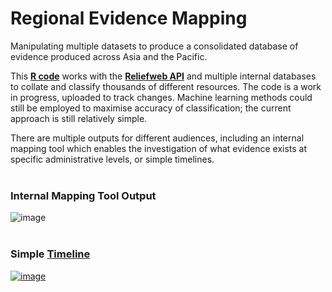 # Regional Evidence Mapping
Manipulating multiple datasets to produce a consolidated database of evidence produced across Asia and the Pacific. 
 
This **[R code](https://github.com/ctedja/regional_evidence_database/blob/main/Evidence_Backend.R)** works with the **[Reliefweb API](https://apidoc.rwlabs.org/)** and multiple internal databases to collate and classify thousands of different resources. The code is a work in progress, uploaded to track changes. Machine learning methods could still be employed to maximise accuracy of classification; the current approach is still relatively simple.

There are multiple outputs for different audiences, including an internal mapping tool which enables the investigation of what evidence exists at specific administrative levels, or simple timelines.
<br><br>

### Internal Mapping Tool Output
![image](https://github.com/ctedja/regional_evidence_database/blob/main/evidence_map_still.png)
<br><br>

### Simple [Timeline](https://analytics.wfp.org/t/Public/views/Evidence_Timeline_16142492772350/Timeline?:showAppBanner=false&:display_count=n&:showVizHome=n&:origin=viz_share_link&:toolbar=no&:embed=true)
[![image](https://github.com/ctedja/regional_evidence_database/blob/main/evidence_timeline_still.png)](https://analytics.wfp.org/t/Public/views/Evidence_Timeline_16142492772350/Timeline?:showAppBanner=false&:display_count=n&:showVizHome=n&:origin=viz_share_link&:toolbar=no&:embed=true)
